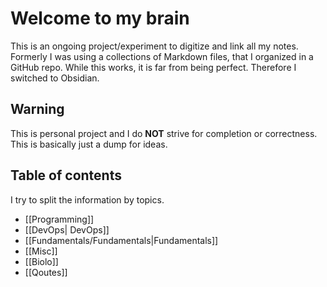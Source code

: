 # Welcome to my brain
This is an ongoing project/experiment to digitize and link all my notes. Formerly I was using a collections of Markdown files, that I organized in a GitHub repo. While this works, it is far from being perfect. Therefore I switched to Obsidian. 

## Warning
This is personal project and I do **NOT** strive for completion or correctness. This is basically just a dump for ideas.

## Table of contents
I try to split the information by topics. 

- [[Programming]]
- [[DevOps| DevOps]]
- [[Fundamentals/Fundamentals|Fundamentals]]
- [[Misc]]
- [[Biolo]]
- [[Qoutes]]